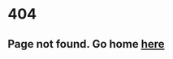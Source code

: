 <div class="error">
    <h1 class="h5">404</h1>
    <h2 class="subtitle">Page not found. Go home <a href="/">here</a></h1>
</div>